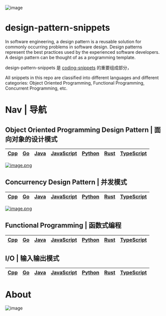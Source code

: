 ![image](https://user-images.githubusercontent.com/5803001/45917824-f2641680-beaf-11e8-8076-b0f139d88270.png)

# design-pattern-snippets

In software engineering, a design pattern is a reusable solution for commonly occurring problems in software design. Design patterns represent the best practices used by the experienced software developers. A design pattern can be thought of as a programming template.

design-pattern-snippets 是 [coding-snippets](https://github.com/wxyyxc1992/coding-snippets) 的重要组成部分，

All snippets in this repo are classified into different languages and different categories: Object Oriented Programming, Functional Programming, Concurrent Programming, etc.

# Nav | 导航

## Object Oriented Programming Design Pattern | 面向对象的设计模式

| [Cpp](./cpp/oop) | [Go](./go/oop) | [Java](./java/oop) | [JavaScript](./js/oop) | [Python](./python/oop) | [Rust](./rust/oop) | [TypeScript](./ts/oop) |
| ---------------- | -------------- | ------------------ | ---------------------- | ---------------------- | ------------------ | ---------------------- |


[![image.png](https://i.postimg.cc/13fB6XPX/image.png)](https://postimg.cc/tsGFGXsG)

## Concurrency Design Pattern | 并发模式

| [Cpp](./cpp/concurrency) | [Go](./go/concurrency) | [Java](./java/concurrency) | [JavaScript](./js/concurrency) | [Python](./python/concurrency) | [Rust](./rust/concurrency) | [TypeScript](./ts/concurrency) |
| ------------------------ | ---------------------- | -------------------------- | ------------------------------ | ------------------------------ | -------------------------- | ------------------------------ |


[![image.png](https://i.postimg.cc/h4JgRZVv/image.png)](https://postimg.cc/z314njtY)

## Functional Programming | 函数式编程

| [Cpp](./cpp/concurrency) | [Go](./go/concurrency) | [Java](./java/concurrency) | [JavaScript](./js/concurrency) | [Python](./python/concurrency) | [Rust](./rust/concurrency) | [TypeScript](./ts/concurrency) |
| ------------------------ | ---------------------- | -------------------------- | ------------------------------ | ------------------------------ | -------------------------- | ------------------------------ |


## I/O | 输入输出模式

| [Cpp](./cpp/concurrency) | [Go](./go/concurrency) | [Java](./java/concurrency) | [JavaScript](./js/concurrency) | [Python](./python/concurrency) | [Rust](./rust/concurrency) | [TypeScript](./ts/concurrency) |
| ------------------------ | ---------------------- | -------------------------- | ------------------------------ | ------------------------------ | -------------------------- | ------------------------------ |


# About

![image](https://user-images.githubusercontent.com/5803001/51801467-483f3580-2279-11e9-8668-f57d002b58f2.png)
